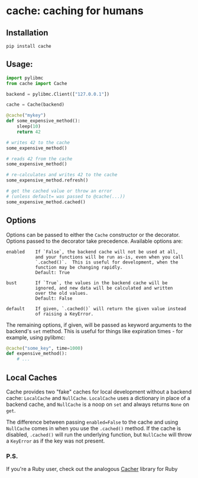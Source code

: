 # cache: caching for humans

## Installation

    pip install cache

## Usage:

``` python
import pylibmc
from cache import Cache

backend = pylibmc.Client(["127.0.0.1"])

cache = Cache(backend)

@cache("mykey")
def some_expensive_method():
    sleep(10)
    return 42

# writes 42 to the cache
some_expensive_method()

# reads 42 from the cache
some_expensive_method()

# re-calculates and writes 42 to the cache
some_expensive_method.refresh()

# get the cached value or throw an error
# (unless default= was passed to @cache(...))
some_expensive_method.cached()
```

## Options

Options can be passed to either the `Cache` constructor or the decorator.  Options passed to the decorator take precedence.  Available options are:

    enabled    If `False`, the backend cache will not be used at all,
               and your functions will be run as-is, even when you call
               `.cached()`.  This is useful for development, when the
               function may be changing rapidly.
               Default: True

    bust       If `True`, the values in the backend cache will be
               ignored, and new data will be calculated and written
               over the old values.
               Default: False

    default    If given, `.cached()` will return the given value instead
               of raising a KeyError.

The remaining options, if given, will be passed as keyword arguments to the backend's `set` method.  This is useful for things like expiration times - for example, using pylibmc:

``` python
@cache("some_key", time=1000)
def expensive_method():
    # ...
```

## Local Caches

Cache provides two "fake" caches for local development without a backend cache: `LocalCache` and `NullCache`.  `LocalCache` uses a dictionary in place of a backend cache, and `NullCache` is a noop on `set` and always returns `None` on `get`.

The difference between passing `enabled=False` to the cache and using `NullCache` comes in when you use the `.cached()` method.  If the cache is disabled, `.cached()` will run the underlying function, but `NullCache` will throw a `KeyError` as if the key was not present.

### P.S.

If you're a Ruby user, check out the analogous [Cacher][] library for Ruby

[Cacher]: https://github.com/jayferd/cacher
